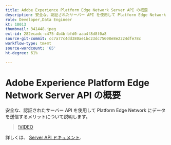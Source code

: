 ```yaml
---
title: Adobe Experience Platform Edge Network Server API の概要
description: 安全な、認証されたサーバー API を使用して Platform Edge Network にデータを送信するメリットについて説明します。
role: Developer,Data Engineer
kt: 10013
thumbnail: 341448.jpeg
exl-id: 282ecadc-c475-4b4b-bfd0-aaa4f8d8f0a8
source-git-commit: cc7a77c4dd380ae1bc23dc75608e8e2224dfe78c
workflow-type: tm+mt
source-wordcount: '65'
ht-degree: 61%

---
```


# Adobe Experience Platform Edge Network Server API の概要

安全な、認証されたサーバー API を使用して Platform Edge Network にデータを送信するメリットについて説明します。

>[!VIDEO](https://video.tv.adobe.com/v/341448?quality=12&learn=on)

詳しくは、 [Server API ドキュメント](https://experienceleague.adobe.com/docs/experience-platform/edge-network-server-api/overview.html?lang=ja).
